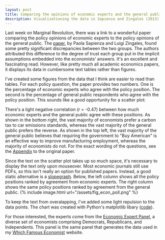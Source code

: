 ```yaml
---
layout: post
title: Comparing the opinions of economic experts and the general public
description: Visualizationing the data in Sapienza and Zingales (2013)
---
```


<meta charset="utf-8">

Last week on Marginal Revolution, there was a link to a wonderful paper comparing the policy opinions of economic experts to the policy opinions of the general public. The [paper](http://faculty.chicagobooth.edu/luigi.zingales/papers/research/economic-experts-vs-average-americans.pdf), by Paola Sapienza and Luigi Zingales, found some pretty significant discrepancies between the two groups. The authors attributed this difference to the degree of trust each group put in the implicit assumptions embedded into the economists’ answers. It's an excellent and fascinating read. However, like pretty much all academic economics papers, it displays its data in cumbersome text tables rather than figures.

I've created some figures from the data that I think are easier to read than tables. For each policy question, the paper provides two numbers. One is the percentage of economic experts who agree with the policy position. The second is the percentage of general public respondents who agree with the policy position. This sounds like a good opportunity for a scatter plot:

<meta charset="utf-8">

<!-- Example based on http://bl.ocks.org/weiglemc/6185069 -->

<style>

.econ-axis path,
.econ-axis line {
  fill: none; /* chance go none */
  stroke: #000;
  shape-rendering: crispEdges;
}

.survey_dot {
  stroke: #fff;
  fill: #f58032;
}

.tooltip {
  position: absolute;
  text-align: left;
  width: 150px;
  /*height: 30px;*/
  padding: 8px;
  margin-top: -20px;
  font: 10px sans-serif;
  background: rgba(200, 200, 200, 0.9);
  pointer-events: none;
}

/*.tooltip {
  position: absolute;
  width: 200px;
  height: 28px;
  pointer-events: none;
}*/
</style>

<!-- The tooltip has absolute positioning, which means it is positioned
"relative" to any parent it has who has either absolute or relative positioning.
The #econ_scatter parent would by default be static, so I have to change it to
relative -->
<div class="wrapper">
  <div id="econ_scatter" class="inner" style="position:relative"></div>
</div>

<script src="http://d3js.org/d3.v3.min.js"></script>

<script>


var survey_results = [
  {
    "issue": "Moving education funding to school vouchers would benefit students",
    "public_agreement": 56.2,
    "expert_agreement": 51.4
  },
  {
    "issue": "Benefits of automakers bailouts will exceed their cost",
    "public_agreement": 51.9,
    "expert_agreement": 57.5
  },
  {
    "issue": "To reduce student loan risk, link college eligibility to performance",
    "public_agreement": 61.0,
    "expert_agreement": 69.7
  },
  {
    "issue": "2009 Stimulus: benefits will exceed its costs",
    "public_agreement": 43.4,
    "expert_agreement": 52.7
  },
  {
    "issue": "Large banks are big mostly for efficiency gains, not for political power",
    "public_agreement": 39.4,
    "expert_agreement": 17.9
  },
  {
    "issue": "CEOs are paid more than the value they add to firms",
    "public_agreement": 66.8,
    "expert_agreement": 39.3
  },
  {
    "issue": "2010 unemployment rate was lower thanks to automaker bailout",
    "public_agreement": 54.8,
    "expert_agreement": 84.8
  },
  {
    "issue": "2008 bank bailouts: benefits outweighed costs",
    "public_agreement": 38.7,
    "expert_agreement": 69.7
  },
  {
    "issue": "Raising taxes on the rich would increase tax revenue",
    "public_agreement": 66.3,
    "expert_agreement": 97.4
  },
  {
    "issue": "Large banks would be smaller without government support",
    "public_agreement": 65.2,
    "expert_agreement": 33.3
  },
  {
    "issue": "Fannie & Freddie do not rebate subsidies through lower interest rates",
    "public_agreement": 66.7,
    "expert_agreement": 31.4
  },
  {
    "issue": "Changes in US gasoline prices are mainly due to market factors",
    "public_agreement": 54.3,
    "expert_agreement": 92.3
  },
  {
    "issue": "It is hard to predict stock prices",
    "public_agreement": 55.2,
    "expert_agreement": 100.0
  },
  {
    "issue": "2009 ARRA lowered unemployment rate",
    "public_agreement": 45.6,
    "expert_agreement": 91.6
  },
  {
    "issue": "NAFTA increased welfare",
    "public_agreement": 46.1,
    "expert_agreement": 94.5
  },
  {
    "issue": "Eliminating mortgage deduction improves individual finance efficiency",
    "public_agreement": 35.6,
    "expert_agreement": 89.4
  },
  {
    "issue": "\"Buy American\" has significant impact on manufacturing employment",
    "public_agreement": 75.6,
    "expert_agreement": 11.4
  },
  {
    "issue": "US economy is sustainable w/o healthcare cuts or tax hikes",
    "public_agreement": 67.6,
    "expert_agreement": 0.00
  },
  {
    "issue": "A carbon tax is more efficient than car emission standards",
    "public_agreement": 22.5,
    "expert_agreement": 92.5
  }
  ]

if( /Android|webOS|iPhone|iPad|iPod|BlackBerry|IEMobile|Opera Mini/i.test(navigator.userAgent) ) {
  var full_width = 400
  var full_height = 200;
  var r = 10
} else {
  var full_width = 550
  var full_height = 400;
  var r = 12
}

var margin = {top: 30, right: 20, bottom: 50, left: 60},
    width = full_width - margin.left - margin.right,
    height = full_height - margin.top - margin.bottom;

/*
 * value accessor - returns the value to encode for a given data object.
 * scale - maps value to a visual display encoding, such as a pixel position.
 * map function - maps from data value to display value
 * axis - sets up axis
 */

// setup x
var xValue = function(d) { return d.expert_agreement;}, // data -> value
    xScale = d3.scale.linear().range([0, width]), // value -> display
    xMap = function(d) { return xScale(xValue(d));}, // data -> display
    xAxis = d3.svg.axis().scale(xScale).orient("bottom");

// setup y
var yValue = function(d) { return d.public_agreement;}, // data -> value
    yScale = d3.scale.linear().range([height, 0]), // value -> display
    yMap = function(d) { return yScale(yValue(d));}, // data -> display
    yAxis = d3.svg.axis().scale(yScale).orient("left");


// add the graph canvas to the #econ_scatter of the webpage
var svg = d3.select("#econ_scatter").append("svg")
    .attr("width", width + margin.left + margin.right)
    .attr("height", height + margin.top + margin.bottom)
  .append("g")
    .attr("transform", "translate(" + margin.left + "," + margin.top + ")");

// add the tooltip area to the webpage
var tooltip = d3.select("#econ_scatter").append("div")
    .attr("class", "tooltip")
    .style("display", "none")
    // .style("opacity", 0);


  // don't want dots overlapping axis, so add in buffer to data domain
  xScale.domain([-5, 105]);
  yScale.domain([15, 85]);

  // x-axis
  svg.append("g")
      .attr("class", "x econ-axis")
      .attr("transform", "translate(0," + height + ")")
      .call(xAxis);

  // y-axis
  svg.append("g")
      .attr("class", "y econ-axis")
      .call(yAxis);

  // x-label
  svg.append("text")
      .attr("x", width/2)
      .attr("y", height + 40)
      .style("text-anchor", "middle")
      .style("font-size", "14px")
      .text("Expert Agreement (%)");

  // y-label
  svg.append("text")
      .attr("transform", "rotate(-90)")
      .attr("x", -height/2)
      .attr("y", -45)
      .attr("dy", ".71em")
      .style("text-anchor", "middle")
      .style("font-size", "14px")
      .text("Public Agreement (%)");

  // draw dots
  svg.selectAll(".survey_dot")
      .data(survey_results)
    .enter().append("circle")
      .attr("class", "survey_dot")
      .attr("r", r)
      .attr("cx", xMap)
      .attr("cy", yMap)
      .on("mouseover", mouseover)
      .on("mousemove", mousemove)
      .on("mouseout", mouseout);


  function mouseover(d) {
    tooltip.style("display", "inline")
      .style("position", "absolute");
  }

  function mousemove(d) {
    tooltip
        .text(d.issue)
        .style("position", "absolute")
        .style("left", (xMap(d)) + "px")
        .style("top", (yMap(d)) + "px");
  }

  function mouseout(d) {
    tooltip.style("display", "none")
    .style("position", "absolute");
  }

</script>

There's a light negative correlation (*r* = -0.47) between how much economic experts and the general public agree with these positions. As shown in the bottom right, the vast majority of economists prefer a carbon tax to car emissions standards, whereas the vast majority of the general public prefers the reverse. As shown in the top left, the vast majority of the general public believes that requiring the government to "Buy American" is an effective way to improve manufacturing employment, whereas the majority of economists do not. For the exact wording of the questions, see the [Appendix](http://docplayer.net/9302120-Economic-experts-vs-average-americans-online-appendix.html) to the original paper.

Since the text on the scatter plot takes up so much space, it's necessary to display the text only upon mouseover. Most economic journals still use PDFs, so this isn't really an option for published papers. Instead, a good static alternative is a [slopegraph](http://charliepark.org/slopegraphs/). Below, the left column shows all the policy positions ranked by agreement from economic experts. The right column shows the same policy positions ranked by agreement from the general public.
{% include image.html url="/assets/fig_econ_poll.png" %}

To keep the text from overalapping, I've added some light repulsion to the data points. The chart was created with Python's matplotlib libary ([code](https://gist.github.com/csaid/21677bb64c1579f9e9d4852529331ac2)).

For those interested, the experts come from the [Economic Expert Panel](http://www.igmchicago.org/igm-economic-experts-panel), a diverse set of economists comprising Democrats, Republicans, and Independents. This panel is the same panel that generates the data used in my [Which Famous Economist](http://whichfamouseconomistareyoumostsimilarto.com/) website.
